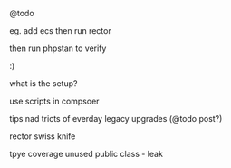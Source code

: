 @todo

eg. add ecs
then run rector

then run phpstan to verify

:)

what is the setup?

use scripts in compsoer

tips nad tricts of everday legacy upgrades (@todo post?)

rector swiss knife

tpye coverage
unused public
class - leak

